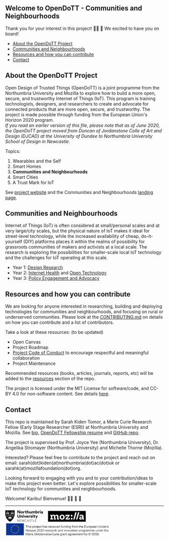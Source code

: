 ## Welcome to OpenDoTT - Communities and Neighbourhoods
Thank you for your interest in this project!  👍🏾 🎊 We excited to have you on board!

* [About the OpenDoTT Project](#about-the-opendott-project)
* [Communities and Neighbourhoods](#communities-and-neighbourhoods)
* [Resources and how you can contribute](#resources-and-how-you-can-contribute)
* [Contact](#contact)

## About the OpenDoTT Project
Open Design of Trusted Things (OpenDoTT) is a joint programme from the Northumbria University and Mozilla to  explore how to build a more open, secure, and trustworthy Internet of Things (IoT). This program is training technologists, designers, and researchers to create and advocate for connected products that are more open, secure, and trustworthy. The project is made possible through funding from the European Union's Horizon 2020 program. 
<br>*If you read an earlier version of this file, please note that as of June 2020, the OpenDoTT project moved from Duncan of Jordanstone Colle of Art and Design (DJCAD) at the University of Dundee to Northumbria University School of Design in Newcastle.*

Topics:
1. Wearables and the Self
2. Smart Homes
3. **Communities and Neighbourhoods**
4. Smart Cities
5. A Trust Mark for IoT

See [project website](https://opendott.org/) and the Communities and Neighbourhoods [landing page](https://opendott.org/communities/).

## Communities and Neighbourhoods
Internet of Things (IoT) is often considered at small/personal scales and at very large/city scales, but the physical nature of IoT makes it ideal for street-level technology, while the increased availability of cheap, do-it-yourself (DIY) platforms places it within the realms of possibility for grassroots communities of makers and activists at a local scale. The research is exploring the possibilities for smaller-scale local IoT technology and the challenges for IoT operating at this scale. 

  * Year 1: [Design Research](https://github.com/sktomor/OpenDoTT-communities/blob/master/design-research.md)
  * Year 2: [Internet Health](https://github.com/sktomor/OpenDoTT-communities/blob/master/Internet-health.md) and [Open Technology](https://github.com/sktomor/OpenDoTT-communities/blob/master/open-technology.md)
  * Year 3: [Policy Engagement and Advocacy](https://github.com/sktomor/OpenDoTT-communities/blob/master/policy-and-advocacy.md)

## Resources and how you can contribute
We are looking for anyone interested in researching, building and deploying technologies for communities and neighbourhoods, and focusing on rural or underserved communities. Please look at the [CONTRIBUTING.md](https://github.com/sktomor/OpenDoTT-communities/blob/master/CONTRIBUTING.md) on details on how you can contribute and a list of contributors.

Take a look at these resources: (to be updated)
* Open Canvas
* Project Roadmap
* [Project Code of Conduct](https://github.com/sktomor/OpenDoTT-communities/blob/master/CODE_OF_CONDUCT.md) to encourage respectful and meaningful collaboration
* Project Maintenance

Recommended resources (books, articles, journals, reports, etc) will be added to the [resources](hhttps://github.com/sktomor/OpenDoTT-communities/blob/master/resources.md) section of the repo. 

The project is licensed under the MIT License for software/code, and CC-BY 4.0 for non-software content. See details [here](https://github.com/sktomor/OpenDoTT-communities/blob/master/LICENSE).

## Contact 
This repo is maintained by Sarah Kiden Tomor, a Marie Curie Research Fellow (Early Stage Researcher (ESR)) at Northumbria University and Mozilla. See [bio](https://eskay.io/), [OpenDoTT Fellowship resume](https://github.com/sktomor/OpenDoTT-communities/blob/master/resume.md) and [GitHub repo](https://github.com/sktomor).

The project is supervised by Prof. Joyce Yee (Northumbria University), Dr. Angelika Stromayer (Northumbria University) and Michelle Thorne (Mozilla). 

Interested? Please feel free to contribute to the project and reach out on email: sarah(dot)kiden(at)northumbria(dot)ac(dot)uk or sarahk(at)mozillafoundation(dot)org.

Looking forward to engaging with you and to your contribution/ideas to make this project even better. Let's explore possibilities for smaller-scale IoT technology for communities and neighbourhoods. 

Welcome! 
Karibu!
Bienvenue!
👏🏾 🎉 🎊 

-------------
<p>
 <html>
  <img src="https://github.com/sktomor/OpenDoTT-communities/blob/master/images/NU-logo.png"
    width=120
  </img>
</html>
 &nbsp;&nbsp;
 <html>
  <img src="https://github.com/sktomor/OpenDoTT-communities/blob/master/images/Mozilla_logo.png"
    width=120
  </img>
</html>
 &nbsp;&nbsp;
 <html>
  <img src="https://github.com/sktomor/OpenDoTT-communities/blob/master/images/EU-logo-funding-text1.png"
    width=330
  </img>
</html>
